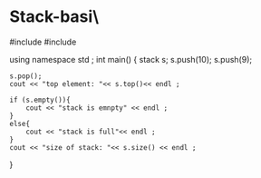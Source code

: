 # Stack-basi\
#include<iostream>
#include<stack>

using namespace std ;
int main()
{
	stack <int> s;
	s.push(10);
	s.push(9);
	
	s.pop();
	cout << "top element: "<< s.top()<< endl ;
	
	if (s.empty()){
		cout << "stack is emnpty" << endl ;
	}
	else{
		cout << "stack is full"<< endl ;
	}
	cout << "size of stack: "<< s.size() << endl ;
}
